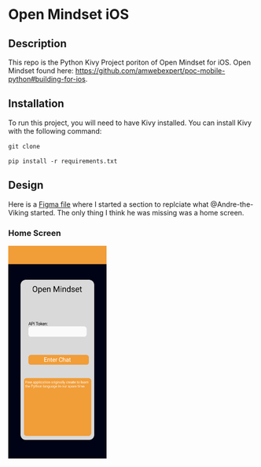 # Open Mindset iOS

## Description
This repo is the Python Kivy Project poriton of Open Mindset for iOS. Open Mindset found here: https://github.com/amwebexpert/poc-mobile-python#building-for-ios.


## Installation
To run this project, you will need to have Kivy installed. You can install Kivy with the following command:

```
git clone 
```

```
pip install -r requirements.txt
```


## Design

Here is a [Figma file](https://www.figma.com/file/RhfEYjaAIAjcj0HtC75XPH/Rough-Drafts?type=design&node-id=0%3A1&mode=design&t=vFZpgEfNsZ1XkZyg-1) where I started a section to replciate what @Andre-the-Viking started. The only thing I think he was missing was a home screen.

### Home Screen
<!-- ![HomeScreen](images/HomeScreen.png) -->
<img src="images/HomeScreen.png" alt="HomeScreen Image" width="200"/>
